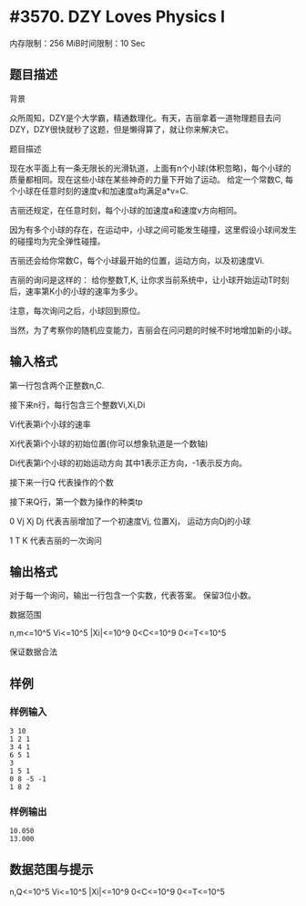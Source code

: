 # #3570. DZY Loves Physics I

内存限制：256 MiB时间限制：10 Sec

## 题目描述

背景

众所周知，DZY是个大学霸，精通数理化。有天，吉丽拿着一道物理题目去问DZY，DZY很快就秒了这题，但是懒得算了，就让你来解决它。

题目描述

现在水平面上有一条无限长的光滑轨道，上面有n个小球(体积忽略)，每个小球的质量都相同。现在这些小球在某些神奇的力量下开始了运动。 给定一个常数C, 每个小球在任意时刻的速度v和加速度a均满足a*v=C. 

吉丽还规定，在任意时刻，每个小球的加速度a和速度v方向相同。

因为有多个小球的存在，在运动中，小球之间可能发生碰撞，这里假设小球间发生的碰撞均为完全弹性碰撞。 

吉丽还会给你常数C，每个小球最开始的位置，运动方向，以及初速度Vi.

吉丽的询问是这样的： 给你整数T,K, 让你求当前系统中，让小球开始运动T时刻后，速率第K小的小球的速率为多少。

注意，每次询问之后，小球回到原位。

当然，为了考察你的随机应变能力，吉丽会在问问题的时候不时地增加新的小球。

## 输入格式

第一行包含两个正整数n,C. 

接下来n行，每行包含三个整数Vi,Xi,Di

Vi代表第i个小球的速率

Xi代表第i个小球的初始位置(你可以想象轨道是一个数轴)

Di代表第i个小球的初始运动方向 其中1表示正方向，-1表示反方向。

接下来一行Q 代表操作的个数

接下来Q行，第一个数为操作的种类tp

0 Vj Xj Dj 代表吉丽增加了一个初速度Vj, 位置Xj， 运动方向Dj的小球

1 T K 代表吉丽的一次询问

## 输出格式

对于每一个询问，输出一行包含一个实数，代表答案。 保留3位小数。

数据范围

n,m<=10^5 Vi<=10^5 |Xi|<=10^9 0<C<=10^9 0<=T<=10^5 

保证数据合法

## 样例

### 样例输入

    
    3 10
    1 2 1
    3 4 1
    6 5 1
    3
    1 5 1
    0 8 -5 -1
    1 8 2
    
    
    

### 样例输出

    
    10.050
    13.000
    
    
    

## 数据范围与提示

n,Q<=10^5 Vi<=10^5 |Xi|<=10^9 0<C<=10^9 0<=T<=10^5 
